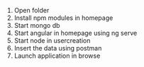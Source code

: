 1.    Open folder
2.    Install npm modules in homepage
3.    Start mongo db
4.    Start angular in homepage using ng serve
5.    Start node in usercreation
6.    Insert the data using postman
7.    Launch application in browse
